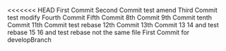 <<<<<<< HEAD
First Commit
Second Commit test amend
Third Commit  test modify
Fourth Commit
Fifth Commit
8th Commit
9th Commit
tenth Commit
11th Commit test rebase
12th Commit
13th Commit
13
14 and test rebase
15
16 and test rebase not the same file
First Commit for developBranch
